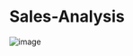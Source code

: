 # Sales-Analysis
![image](https://github.com/shroukMohamedAlaa/Sales-Analysis/assets/101405248/cc2f5ffd-f0dc-43ac-8bbc-fa431ef9a1b8)
